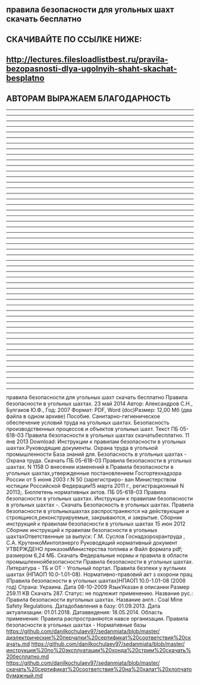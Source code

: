правила безопасности для угольных шахт скачать бесплатно
--------------------------------------------------
СКАЧИВАЙТЕ ПО ССЫЛКЕ НИЖЕ:
--------------------------------------------------
http://lectures.filesloadlistbest.ru/pravila-bezopasnosti-dlya-ugolnyih-shaht-skachat-besplatno
--------------------------------------------------
АВТОРАМ ВЫРАЖАЕМ БЛАГОДАРНОСТЬ
--------------------------------------------------
--------------------------------------------------
--------------------------------------------------
--------------------------------------------------
--------------------------------------------------
--------------------------------------------------
--------------------------------------------------
--------------------------------------------------
--------------------------------------------------
--------------------------------------------------
--------------------------------------------------
--------------------------------------------------
--------------------------------------------------
--------------------------------------------------
--------------------------------------------------
--------------------------------------------------
--------------------------------------------------
--------------------------------------------------
--------------------------------------------------
--------------------------------------------------
--------------------------------------------------
--------------------------------------------------
--------------------------------------------------
--------------------------------------------------
--------------------------------------------------
--------------------------------------------------
--------------------------------------------------
--------------------------------------------------
--------------------------------------------------
--------------------------------------------------
--------------------------------------------------
--------------------------------------------------
--------------------------------------------------
--------------------------------------------------
--------------------------------------------------
--------------------------------------------------
--------------------------------------------------
--------------------------------------------------
--------------------------------------------------
--------------------------------------------------
--------------------------------------------------
--------------------------------------------------
--------------------------------------------------
--------------------------------------------------
--------------------------------------------------
--------------------------------------------------
--------------------------------------------------
--------------------------------------------------
--------------------------------------------------
--------------------------------------------------
--------------------------------------------------
--------------------------------------------------
правила безопасности для угольных шахт скачать бесплатно Правила безопасности в угольных шахтах. 23 май 2014  Автор: Александров С.Н., Булгаков Ю.Ф., Год: 2007 Формат: PDF, Word (doc)Размер: 12,00 Мб (два файла в одном архиве) Пособие.  Санитарно-гигиеническое обеспечение условий труда на угольных шахтах. Безопасность производственных процессов и объектов угольных шахт. Текст ПБ 05-618-03 Правила безопасности в угольных шахтах скачатьбесплатно. 11 янв 2013  Download: Инструкции к правилам безопасности в угольных шахтах.Руководящие документы. Охрана труда в угольной промышленности  База знаний для. Безопасность в угольных шахтах - Охрана труда. Скачать ПБ 05-618-03 Правила безопасности в угольных шахтах. N 1158 О внесении изменений в Правила безопасности в угольных шахтах,утвержденные постановлением Госгортехнадзора России от 5 июня 2003 г.N 50 (зарегистриро- ван Министерством юстиции Российской Федерации15 марта 2011 г., регистрационный N 20113;. Бюллетень нормативных актов. ПБ 05-618-03 Правила безопасности в угольных шахтах. Инструкции к правилам безопасности в угольных шахтах -. Скачать Безопасность в угольных шахтах. Правила безопасности в угольныхшахтах распространяются на действующие и строящиеся,реконструируемые, закрываются, и закрытые. Сборник инструкций к правилам безопасности в угольных шахтах
15 июн 2012  Сборник инструкций к правилам безопасности в угольных шахтахОтветственные за выпуск: Г.М. Суслов Госнадзорохрантруда , С.А. КрутенкоМинтопэнерго Руководящий нормативный документ УТВЕРЖДЕНО приказомМинистерства топлива и  Файл формата pdf; размером 6,24 МБ. Скачать Федеральные нормы и правила в области промышленнойбезопасности Правила безопасности в угольных шахтах. Литература - ТБ и ОТ - Угольный портал. Правила безпеки у вугльних шахтах (НПАОП 10.0-1.01-08). Нормативно-правовий акт з охорони прац (Правила безопасности в угольных шахтах)НПАОП 10.0-1.01-08 (2008 год) Страна: Украина. Дата 08-10-2009 ЯзыкУказан в описании Размер 259.11 KB Скачать 287. Статус: не подлежит применению. Название рус.: Правила безопасности вугольных шахтах. Название англ.: Coal Mine Safety Regulations. Датадобавления в базу: 01.09.2013. Дата актуализации: 01.01.2018. Датавведения: 18.05.2014. Область применения: Правила распространяются навсе организации. Правила безопасности в угольных шахтах - Нормативные базы
https://github.com/danilkochulaev97/sedanmiata/blob/master/диэлектрические%20перчатки%20сертификат%20соответствия%20скачать.md
https://github.com/danilkochulaev97/sedanmiata/blob/master/инструкция%20по%20эксплуатации%20хонда%20стрим%20скачать%20бесплатно.md
https://github.com/danilkochulaev97/sedanmiata/blob/master/скачать%20сертификат%20соответствия%20на%20халат%20хлопчатобумажный.md